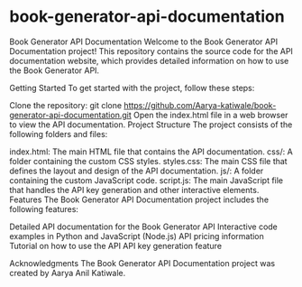 # book-generator-api-documentation
Book Generator API Documentation
Welcome to the Book Generator API Documentation project! This repository contains the source code for the API documentation website, which provides detailed information on how to use the Book Generator API.

Getting Started
To get started with the project, follow these steps:

Clone the repository: git clone https://github.com/Aarya-katiwale/book-generator-api-documentation.git
Open the index.html file in a web browser to view the API documentation.
Project Structure
The project consists of the following folders and files:

index.html: The main HTML file that contains the API documentation.
css/: A folder containing the custom CSS styles.
styles.css: The main CSS file that defines the layout and design of the API documentation.
js/: A folder containing the custom JavaScript code.
script.js: The main JavaScript file that handles the API key generation and other interactive elements.
Features
The Book Generator API Documentation project includes the following features:

Detailed API documentation for the Book Generator API
Interactive code examples in Python and JavaScript (Node.js)
API pricing information
Tutorial on how to use the API
API key generation feature


Acknowledgments
The Book Generator API Documentation project was created by Aarya Anil Katiwale.
